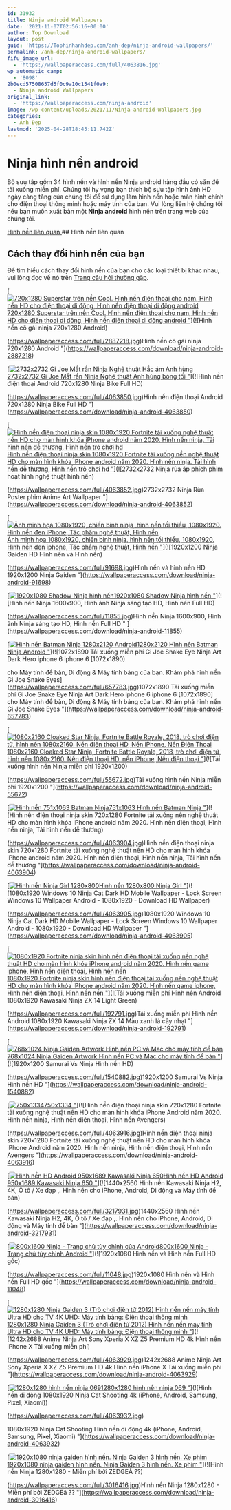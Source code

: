 ```yaml
---
id: 31932
title: Ninja android Wallpapers
date: '2021-11-07T02:56:16+00:00'
author: Top Download
layout: post
guid: 'https://Tophinhanhdep.com/anh-dep/ninja-android-wallpapers/'
permalink: /anh-dep/ninja-android-wallpapers/
fifu_image_url:
  - 'https://wallpaperaccess.com/full/4063816.jpg'
wp_automatic_camp:
  - '8098'
2b0ecd57508657d5f0c9a10c1541f0a9:
  - Ninja android Wallpapers
original_link:
  - 'https://wallpaperaccess.com/ninja-android'
image: /wp-content/uploads/2021/11/Ninja-android-Wallpapers.jpg
categories:
  - Ảnh Đẹp
lastmod: '2025-04-28T18:45:11.742Z'
---
```

# Ninja hình nền android

Bộ sưu tập gồm 34 hình nền và hình nền Ninja android hàng đầu có sẵn để tải xuống miễn phí. Chúng tôi hy vọng bạn thích bộ sưu tập hình ảnh HD ngày càng tăng của chúng tôi để sử dụng làm hình nền hoặc màn hình chính cho điện thoại thông minh hoặc máy tính của bạn. Vui lòng liên hệ chúng tôi nếu bạn muốn xuất bản một **Ninja android** hình nền trên trang web của chúng tôi.

[Hình nền liên quan ](#related) ## Hình nền liên quan

## Cách thay đổi hình nền của bạn

Để tìm hiểu cách thay đổi hình nền của bạn cho các loại thiết bị khác nhau, vui lòng đọc về nó trên [Trang câu hỏi thường gặp](https://tophinhanhdep.com/faq/).

  
[[![720x1280 Superstar trên nền Cool.  Hình nền điện thoại cho nam, Hình nền HD cho điện thoại di động, Hình nền điện thoại di động android](https://wallpaperaccess.com/full/4063816.jpg)720x1280 Superstar trên nền Cool. Hình nền điện thoại cho nam, Hình nền HD cho điện thoại di động, Hình nền điện thoại di động android "](https://wallpaperaccess.com/download/ninja-android-4063816)](![Hình nền cô gái ninja 720x1280 Android)

(https://wallpaperaccess.com/full/2887218.jpg)Hình nền cô gái ninja 720x1280 Android "](https://wallpaperaccess.com/download/ninja-android-2887218)

[[![2732x2732 Gi Joe Mắt rắn Ninja Nghệ thuật Hắc ám Anh hùng](https://wallpaperaccess.com/full/4063849.jpg)2732x2732 Gi Joe Mắt rắn Ninja Nghệ thuật Anh hùng bóng tối "](https://wallpaperaccess.com/download/ninja-android-4063849)](![Hình nền điện thoại Android 720x1280 Ninja Bike Full HD)

(https://wallpaperaccess.com/full/4063850.jpg)Hình nền điện thoại Android 720x1280 Ninja Bike Full HD "](https://wallpaperaccess.com/download/ninja-android-4063850)

[[![Hình nền điện thoại ninja skin 1080x1920 Fortnite tải xuống nghệ thuật nền HD cho màn hình khóa iPhone android năm 2020. Hình nền ninja, Tải hình nền dễ thương, Hình nền trò chơi hd](https://wallpaperaccess.com/full/4063851.jpg)Hình nền điện thoại ninja skin 1080x1920 Fortnite tải xuống nền nghệ thuật HD cho màn hình khóa iPhone android năm 2020. Hình nền ninja, Tải hình nền dễ thương, Hình nền trò chơi hd "](https://wallpaperaccess.com/download/ninja-android-4063851)](![2732x2732 Ninja rùa áp phích phim hoạt hình nghệ thuật hình nền)

(https://wallpaperaccess.com/full/4063852.jpg)2732x2732 Ninja Rùa Poster phim Anime Art Wallpaper "](https://wallpaperaccess.com/download/ninja-android-4063852)

[[![Ảnh minh họa 1080x1920, chiến binh ninja, hình nền tối thiểu, 1080x1920.  Hình nền đen iPhone, Tác phẩm nghệ thuật, Hình nền](https://wallpaperaccess.com/full/4063853.jpg)Ảnh minh họa 1080x1920, chiến binh ninja, hình nền tối thiểu, 1080x1920. Hình nền đen iphone, Tác phẩm nghệ thuật, Hình nền "](https://wallpaperaccess.com/download/ninja-android-4063853)](![1920x1200 Ninja Gaiden HD Hình nền và Hình nền)

(https://wallpaperaccess.com/full/91698.jpg)Hình nền và hình nền HD 1920x1200 Ninja Gaiden "](https://wallpaperaccess.com/download/ninja-android-91698)

[[![1920x1080 Shadow Ninja hình nền](https://wallpaperaccess.com/full/762747.jpg)1920x1080 Shadow Ninja hình nền "](https://wallpaperaccess.com/download/ninja-android-762747)](![Hình nền Ninja 1600x900, Hình ảnh Ninja sáng tạo HD, Hình nền Full HD)

(https://wallpaperaccess.com/full/11855.jpg)Hình nền Ninja 1600x900, Hình ảnh Ninja sáng tạo HD, Hình nền Full HD " ](https://wallpaperaccess.com/download/ninja-android-11855)

[[![Hình nền Batman Ninja 1280x2120 Android](https://wallpaperaccess.com/full/4063857.jpg)1280x2120 Hình nền Batman Ninja Android "](https://wallpaperaccess.com/download/ninja-android-4063857)](![1072x1890 Tải xuống miễn phí Gi Joe Snake Eye Ninja Art Dark Hero iphone 6 iphone 6 [1072x1890)

 cho Máy tính để bàn, Di động & Máy tính bảng của bạn.  Khám phá hình nền Gi Joe Snake Eyes](https://wallpaperaccess.com/full/657783.jpg)1072x1890 Tải xuống miễn phí Gi Joe Snake Eye Ninja Art Dark Hero iphone 6 iphone 6 \[1072x1890\] cho Máy tính để bàn, Di động &amp; Máy tính bảng của bạn. Khám phá hình nền Gi Joe Snake Eyes "](https://wallpaperaccess.com/download/ninja-android-657783)

[[![1080x2160 Cloaked Star Ninja, Fortnite Battle Royale, 2018, trò chơi điện tử, hình nền 1080x2160.  Nền điện thoại HD, Nền iPhone, Nền Điện Thoại](https://wallpaperaccess.com/full/4063899.jpg)1080x2160 Cloaked Star Ninja, Fortnite Battle Royale, 2018, trò chơi điện tử, hình nền 1080x2160. Nền điện thoại HD, nền iPhone, Nền điện thoại "](https://wallpaperaccess.com/download/ninja-android-4063899)](![Tải xuống hình nền Ninja miễn phí 1920x1200)

(https://wallpaperaccess.com/full/55672.jpg)Tải xuống hình nền Ninja miễn phí 1920x1200 "](https://wallpaperaccess.com/download/ninja-android-55672)

[[![Hình nền 751x1063 Batman Ninja](https://wallpaperaccess.com/full/1540944.jpg)751x1063 Hình nền Batman Ninja "](https://wallpaperaccess.com/download/ninja-android-1540944)](![Hình nền điện thoại ninja skin 720x1280 Fortnite tải xuống nền nghệ thuật HD cho màn hình khóa iPhone android năm 2020. Hình nền điện thoại, Hình nền ninja, Tải hình nền dễ thương)

(https://wallpaperaccess.com/full/4063904.jpg)Hình nền điện thoại ninja skin 720x1280 Fortnite tải xuống nghệ thuật nền HD cho màn hình khóa iPhone android năm 2020. Hình nền điện thoại, Hình nền ninja, Tải hình nền dễ thương "](https://wallpaperaccess.com/download/ninja-android-4063904)

[[![Hình nền Ninja Girl 1280x800](https://wallpaperaccess.com/full/11072.jpg)Hình nền 1280x800 Ninja Girl "](https://wallpaperaccess.com/download/ninja-android-11072)](![1080x1920 Windows 10 Ninja Cat Dark HD Mobile Wallpaper - Lock Screen Windows 10 Wallpaper Android - 1080x1920 - Download HD Wallpaper)

(https://wallpaperaccess.com/full/4063905.jpg)1080x1920 Windows 10 Ninja Cat Dark HD Mobile Wallpaper - Lock Screen Windows 10 Wallpaper Android - 1080x1920 - Download HD Wallpaper "](https://wallpaperaccess.com/download/ninja-android-4063905)

[[![1080x1920 Fortnite ninja skin hình nền điện thoại tải xuống nền nghệ thuật HD cho màn hình khóa iPhone android năm 2020. Hình nền game iphone, Hình nền điện thoại, Hình nền nền](https://wallpaperaccess.com/full/4063910.jpg)1080x1920 Fortnite ninja skin hình nền điện thoại tải xuống nền nghệ thuật HD cho màn hình khóa iPhone android năm 2020. Hình nền game iphone, Hình nền điện thoại, Hình nền nền "](https://wallpaperaccess.com/download/ninja-android-4063910)](![Tải xuống miễn phí Hình nền Android 1080x1920 Kawasaki Ninja ZX 14 Light Green)

(https://wallpaperaccess.com/full/192791.jpg)Tải xuống miễn phí Hình nền Android 1080x1920 Kawasaki Ninja ZX 14 Màu xanh lá cây nhạt "](https://wallpaperaccess.com/download/ninja-android-192791)

[[![768x1024 Ninja Gaiden Artwork Hình nền PC và Mac cho máy tính để bàn](https://wallpaperaccess.com/full/4063912.jpg)768x1024 Ninja Gaiden Artwork Hình nền PC và Mac cho máy tính để bàn "](https://wallpaperaccess.com/download/ninja-android-4063912)](![1920x1200 Samurai Vs Ninja Hình nền HD)

(https://wallpaperaccess.com/full/1540882.jpg)1920x1200 Samurai Vs Ninja Hình nền HD "](https://wallpaperaccess.com/download/ninja-android-1540882)

[[![750x1334 ](https://wallpaperaccess.com/full/26871.jpg)750x1334 "](https://wallpaperaccess.com/download/ninja-android-26871)](![Hình nền điện thoại ninja skin 720x1280 Fortnite tải xuống nghệ thuật nền HD cho màn hình khóa iPhone Android năm 2020. Hình nền ninja, Hình nền điện thoại, Hình nền Avengers)

(https://wallpaperaccess.com/full/4063916.jpg)Hình nền điện thoại ninja skin 720x1280 Fortnite tải xuống nghệ thuật nền HD cho màn hình khóa iPhone Android năm 2020. Hình nền ninja, Hình nền điện thoại, Hình nền Avengers "](https://wallpaperaccess.com/download/ninja-android-4063916)

[[![Hình nền HD Android 950x1689 Kawasaki Ninja 650](https://wallpaperaccess.com/full/3434874.jpg)Hình nền HD Android 950x1689 Kawasaki Ninja 650 "](https://wallpaperaccess.com/download/ninja-android-3434874)](![1440x2560 Hình nền Kawasaki Ninja H2, 4K, Ô tô / Xe đạp ,.  Hình nền cho iPhone, Android, Di động và Máy tính để bàn)

(https://wallpaperaccess.com/full/3217931.jpg)1440x2560 Hình nền Kawasaki Ninja H2, 4K, Ô tô / Xe đạp ,. Hình nền cho iPhone, Android, Di động và Máy tính để bàn "](https://wallpaperaccess.com/download/ninja-android-3217931)

[[![800x1600 Ninja - Trang chủ tùy chỉnh của Android](https://wallpaperaccess.com/full/4063925.jpg)800x1600 Ninja - Trang chủ tùy chỉnh Android "](https://wallpaperaccess.com/download/ninja-android-4063925)](![1920x1080 Hình nền và Hình nền Full HD gốc)

(https://wallpaperaccess.com/full/11048.jpg)1920x1080 Hình nền và Hình nền Full HD gốc "](https://wallpaperaccess.com/download/ninja-android-11048)

[[![1280x1280 Ninja Gaiden 3 (Trò chơi điện tử 2012) Hình nền nền máy tính Ultra HD cho TV 4K UHD: Máy tính bảng: Điện thoại thông minh](https://wallpaperaccess.com/full/4063928.jpg)1280x1280 Ninja Gaiden 3 (Trò chơi điện tử 2012) Hình nền nền máy tính Ultra HD cho TV 4K UHD: Máy tính bảng: Điện thoại thông minh "](https://wallpaperaccess.com/download/ninja-android-4063928)](![1242x2688 Anime Ninja Art Sony Xperia X XZ Z5 Premium HD 4k Hình nền iPhone X Tải xuống miễn phí)

(https://wallpaperaccess.com/full/4063929.jpg)1242x2688 Anime Ninja Art Sony Xperia X XZ Z5 Premium HD 4k Hình nền iPhone X Tải xuống miễn phí "](https://wallpaperaccess.com/download/ninja-android-4063929)

[[![1280x1280 hình nền ninja 069](https://wallpaperaccess.com/full/4063931.jpg)1280x1280 hình nền ninja 069 "](https://wallpaperaccess.com/download/ninja-android-4063931)](![Hình nền di động 1080x1920 Ninja Cat Shooting 4k (iPhone, Android, Samsung, Pixel, Xiaomi))

(https://wallpaperaccess.com/full/4063932.jpg)

1080x1920 Ninja Cat Shooting Hình nền di động 4k (iPhone, Android, Samsung, Pixel, Xiaomi) "](https://wallpaperaccess.com/download/ninja-android-4063932)

[[![1920x1080 ninja gaiden hình nền.  Ninja Gaiden 3 hình nền.  Xe phim](https://wallpaperaccess.com/full/257612.jpg)1920x1080 ninja gaiden hình nền. Ninja Gaiden 3 hình nền. Xe phim "](https://wallpaperaccess.com/download/ninja-android-257612)](![Hình nền Ninja 1280x1280 - Miễn phí bởi ZEDGEÃ ??)

(https://wallpaperaccess.com/full/3016416.jpg)Hình nền Ninja 1280x1280 - Miễn phí bởi ZEDGEâ ?? "](https://wallpaperaccess.com/download/ninja-android-3016416)
